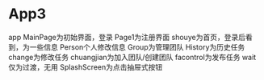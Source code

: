 # App3
app
MainPage为初始界面，登录
Page1为注册界面
shouye为首页，登录后看到，为一些信息
Person个人修改信息
Group为管理团队
History为历史任务
change为修改任务
chuangjian为加入团队/创建团队
facontrol为发布任务
wait仅为过渡，无用
SplashScreen为点击抽屉式按钮
